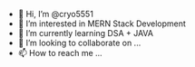 - 👋 Hi, I’m @cryo5551
- 👀 I’m interested in MERN Stack Development
- 🌱 I’m currently learning DSA + JAVA
- 💞️ I’m looking to collaborate on ...
- 📫 How to reach me ...

<!---
cryo5551/cryo5551 is a ✨ special ✨ repository because its `README.md` (this file) appears on your GitHub profile.
You can click the Preview link to take a look at your changes.
--->
